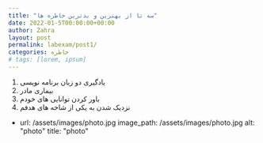```yaml
---
title: "سه تا از بهترین و بدترین خاطره ها"
date: 2022-01-5T00:00:00+00:00
author: Zahra
layout: post
permalink: labexam/post1/
categories: خاطره
# tags: [lorem, ipsum]
---
```

1) یادگیری دو زبان برنامه نویسی
2) بیماری مادر
3) باور کردن توانایی های خودم
4) نزدیک شدن به یکی از شاخه های هدفم

  - url: /assets/images/photo.jpg
    image_path: /assets/images/photo.jpg
    alt: "photo"
    title: "photo"